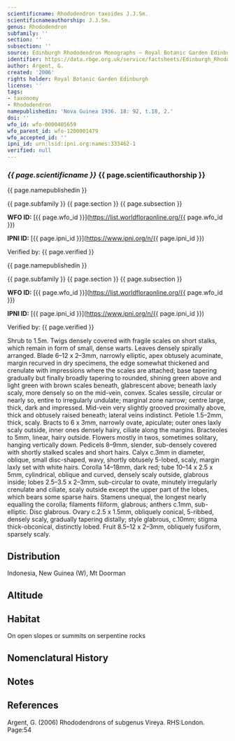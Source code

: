 ```yaml
---
scientificname: Rhododendron taxoides J.J.Sm.
scientificnameauthorship: J.J.Sm.
genus: Rhododendron
subfamily: ''
section: ''
subsection: ''
source: Edinburgh Rhododendron Monographs – Royal Botanic Garden Edinburgh
identifier: https://data.rbge.org.uk/service/factsheets/Edinburgh_Rhododendron_Monographs.xhtml
author: Argent, G.
created: '2006'
rights holder: Royal Botanic Garden Edinburgh
license: ''
tags:
- taxonomy
- Rhododendron
namepublishedin: 'Nova Guinea 1936. 18: 92, t.18, 2.'
doi: ''
wfo_id: wfo-0000405659
wfo_parent_id: wfo-1200001479
wfo_accepted_id: ''
ipni_id: urn:lsid:ipni.org:names:333462-1
verified: null
---
```

### _{{ page.scientificname }}_ {{ page.scientificauthorship }}
 {{ page.namepublishedin }}

{{ page.subfamily }} {{ page.section }} {{ page.subsection }}

**WFO ID:** [{{ page.wfo_id }}](https://list.worldfloraonline.org/{{ page.wfo_id }})

**IPNI ID:** [{{ page.ipni_id }}](https://www.ipni.org/n/{{ page.ipni_id }})

Verified by: {{ page.verified }}

 {{ page.namepublishedin }}

{{ page.subfamily }} {{ page.section }} {{ page.subsection }}

**WFO ID:** [{{ page.wfo_id }}](https://list.worldfloraonline.org/{{ page.wfo_id }})

**IPNI ID:** [{{ page.ipni_id }}](https://www.ipni.org/n/{{ page.ipni_id }})

Verified by: {{ page.verified }}



Shrub to 1.5m. Twigs densely covered with fragile scales on short stalks, which remain in form of small, dense warts. Leaves densely spirally arranged. Blade 6–12 x 2–3mm, narrowly elliptic, apex obtusely acuminate, margin recurved in dry specimens, the edge somewhat thickened and crenulate with impressions where the scales are attached; base tapering gradually but finally broadly tapering to rounded, shining green above and light green with brown scales beneath, glabrescent above; beneath laxly scaly, more densely so on the mid-vein, convex. Scales sessile, circular or nearly so, entire to irregularly undulate; marginal zone narrow; centre large, thick, dark and impressed. Mid-vein very slightly grooved proximally above, thick and obtusely raised beneath; lateral veins indistinct. Petiole 1.5–2mm, thick, scaly. Bracts to 6 x 3mm, narrowly ovate, apiculate; outer ones laxly scaly outside, inner ones densely hairy, ciliate along the margins. Bracteoles to 5mm, linear, hairy outside. Flowers mostly in twos, sometimes solitary, hanging vertically down. Pedicels 8–9mm, slender, sub-densely covered with shortly stalked scales and short hairs. Calyx c.3mm in diameter, oblique, small disc-shaped, wavy, shortly obtusely 5-lobed, scaly, margin laxly set with white hairs. Corolla 14–18mm, dark red; tube 10–14 x 2.5 x 5mm, cylindrical, oblique and curved, densely scaly outside, glabrous inside; lobes 2.5–3.5 x 2–3mm, sub-­circular to ovate, minutely irregularly crenulate and ciliate, scaly outside except the upper part of the lobes, which bears some sparse hairs. Stamens unequal, the longest nearly equalling the corolla; filaments filiform, glabrous; anthers c.1mm, sub-elliptic. Disc glabrous. Ovary c.2.5 x 1.5mm, obliquely conical, 5-ribbed, densely scaly, gradually tapering distally; style glabrous, c.10mm; stigma thick-obconical, distinctly lobed. Fruit 8.5–12 x 2–3mm, obliquely fusiform, sparsely scaly.

## Distribution
Indonesia, New Guinea (W), Mt Doorman

## Altitude


## Habitat
On open slopes or summits on serpentine rocks

## Nomenclatural History

                       
## Notes


## References

Argent, G. (2006) Rhododendrons of subgenus Vireya. RHS:London. Page:54
